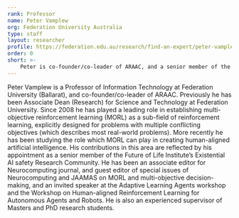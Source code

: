 ```yaml
---
rank: Professor
name: Peter Vamplew
org: Federation University Australia
type: staff
layout: researcher
profile: https://federation.edu.au/research/find-an-expert/peter-vamplew
order: 0
short: >-
    Peter is co-founder/co-leader of ARAAC, and a senior member of the Future of Life Institute’s Existential AI safety Research Community. He has played a leading role in establishing multi-objective reinforcement learning (MORL) as a sub-field of reinforcement learning, explicitly designed for problems with multiple conflicting objectives (which describes most real-world problems)
---
```


Peter Vamplew is a Professor of Information Technology at Federation University (Ballarat), and co-founder/co-leader of ARAAC. Previously he has been Associate Dean (Research) for Science and Technology at Federation University. Since 2008 he has played a leading role in establishing multi-objective reinforcement learning (MORL) as a sub-field of reinforcement learning, explicitly designed for problems with multiple conflicting objectives (which describes most real-world problems).
More recently he has been studying the role which MORL can play in creating human-aligned artificial intelligence. His contributions in this area are reflected by his appointment as a senior member of the Future of Life Institute’s Existential AI safety Research Community. He has been an associate editor for Neurocomputing journal, and guest editor of special issues of Neurocomputing and JAAMAS on MORL and multi-objective decision-making, and an invited speaker at the Adaptive Learning Agents workshop and the Workshop on Human-aligned Reinforcement Learning for Autonomous Agents and Robots. He is also an experienced supervisor of Masters and PhD research students.
